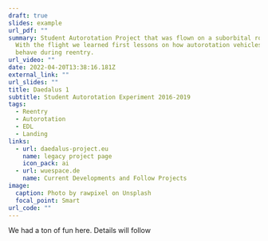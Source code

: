 ```yaml
---
draft: true
slides: example
url_pdf: ""
summary: Student Autorotation Project that was flown on a suborbital rocket.
  With the flight we learned first lessons on how autorotation vehicles might
  behave during reentry.
url_video: ""
date: 2022-04-20T13:38:16.181Z
external_link: ""
url_slides: ""
title: Daedalus 1
subtitle: Student Autorotation Experiment 2016-2019
tags:
  - Reentry
  - Autorotation
  - EDL
  - Landing
links:
  - url: daedalus-project.eu
    name: legacy project page
    icon_pack: ai
  - url: wuespace.de
    name: Current Developments and Follow Projects
image:
  caption: Photo by rawpixel on Unsplash
  focal_point: Smart
url_code: ""
---
```

We had a ton of fun here. Details will follow